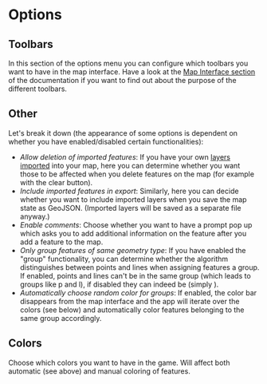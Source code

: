 # Options

## Toolbars

In this section of the options menu you can configure which toolbars you want to have in the map interface. 
Have a look at the [Map Interface section](../map_interface.md) of the documentation if you want to find out about the purpose of the different toolbars.

## Other

Let's break it down (the appearance of some options is dependent on whether you have enabled/disabled certain functionalities):
* *Allow deletion of imported features*: 
If you have your own [layers imported](layer_management.md) into your map, here you can determine whether you want those to be affected when you delete features on the map (for example with the clear button).
* *Include imported features in export*: 
Similarly, here you can decide whether you want to include imported layers when you save the map state as GeoJSON. (Imported layers will be saved as a separate file anyway.)
* *Enable comments*: 
Choose whether you want to have a prompt pop up which asks you to add additional information on the feature after you add a feature to the map.
* *Only group features of same geometry type*:
If you have enabled the "group" functionality, you can determine whether the algorithm distinguishes between points and lines when assigning features a group.
If enabled, points and lines can't be in the same group (which leads to groups like p<number> and l<number>), if disabled they can indeed be (simply <number>).
* *Automatically choose random color for groups*: 
If enabled, the color bar disappears from the map interface and the app will iterate over the colors (see below) and automatically color features belonging to the same group accordingly.

## Colors

Choose which colors you want to have in the game. Will affect both automatic (see above) and manual coloring of features.
